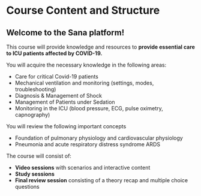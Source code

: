 # Course Content and Structure

## Welcome to the Sana platform!

This course will provide knowledge and resources to **provide essential care to ICU patients affected by COVID-19.**


You will acquire the necessary knowledge in the following areas:
* Care for critical Covid-19 patients
* Mechanical ventilation and monitoring (settings, modes, troubleshooting)
* Diagnosis & Management of Shock
* Management of Patients under Sedation
* Monitoring in the ICU (blood pressure, ECG, pulse oximetry, capnography)


You will review the following important concepts
* Foundation of pulmonary physiology and cardiovascular physiology
* Pneumonia and acute respiratory distress syndrome ARDS

The course will consist of:
* **Video sessions** with scenarios and interactive content
* **Study sessions**
* **Final review session** consisting of a theory recap and multiple choice questions
